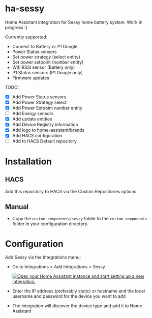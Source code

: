# ha-sessy
Home Assistant integration for Sessy home battery system.
Work in progress :)

Currently supported:
- Connect to Battery or P1 Dongle
- Power Status sensors
- Set power strategy (select entity)
- Set power setpoint (number entity)
- Wifi RSSI sensor (Battery only)
- P1 Status sensors (P1 Dongle only)
- Firmware updates

TODO:
- [X] Add Power Status sensors
- [X] Add Power Strategy select
- [X] Add Power Setpoint number entity
- [ ] Add Energy sensors
- [X] Add update entities
- [X] Add Device Registry information
- [X] Add logo to home-assistant/brands
- [X] Add HACS configuration
- [ ] Add to HACS Default repository

Installation
============

HACS
----
Add this repository to HACS via the Custom Repositories options

Manual
------
- Copy the `custom_components/sessy` folder to the `custom_components` folder in your configuration directory.

Configuration
=============
Add Sessy via the Integrations menu: 

- Go to Integrations > Add Integrations > Sessy

  [![Open your Home Assistant instance and start setting up a new integration.](https://my.home-assistant.io/badges/config_flow_start.svg)](https://my.home-assistant.io/redirect/config_flow_start/?domain=sessy)

- Enter the IP address (preferably static) or hostname and the local username and password for the device you want to add

- The integration will discover the device type and add it to Home Assistant


